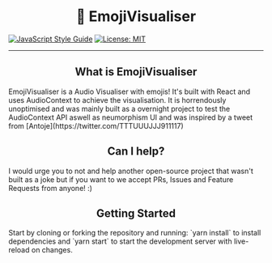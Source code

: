 <p align="center">
<h1 align=center>🍣 EmojiVisualiser</h1>

[![JavaScript Style Guide](https://img.shields.io/badge/code_style-standard-brightgreen.svg)](https://standardjs.com)
[![License: MIT](https://img.shields.io/badge/License-MIT-yellow.svg)](https://opensource.org/licenses/MIT)

--- 

<h2 align=center>What is EmojiVisualiser</h1>
EmojiVisualiser is a Audio Visualiser with emojis! It's built with React and uses AudioContext to achieve the visualisation. It is horrendously unoptimised and was mainly built as a overnight project to test the AudioContext API aswell as neumorphism UI and was inspired by a tweet from [Antoje](https://twitter.com/TTTUUUJJJ911117)

<h2 align=center>Can I help?</h1>
I would urge you to not and help another open-source project that wasn't built as a joke but if you want to we accept PRs, Issues and Feature Requests from anyone! :)

<h2 align=center>Getting Started</h1>
Start by cloning or forking the repository and running:
`yarn install` to install dependencies and `yarn start` to start the development server with live-reload on changes.
</p>
